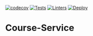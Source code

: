 [![codecov](https://codecov.io/gh/Ubademy-2021/Course-Service/branch/main/graph/badge.svg?token=cNmHrwQdvP)](https://app.codecov.io/gh/Ubademy-2021/Course-Service)
[![Tests](https://github.com/Ubademy-2021/Course-Service/actions/workflows/test.yml/badge.svg)](https://github.com/Ubademy-2021/Course-Service/actions/workflows/test.yml)
[![Linters](https://github.com/Ubademy-2021/Course-Service/actions/workflows/linters.yml/badge.svg)](https://github.com/Ubademy-2021/Course-Service/actions/workflows/linters.yml)
[![Deploy](https://github.com/Ubademy-2021/Course-Service/actions/workflows/deploy.yml/badge.svg)](https://github.com/Ubademy-2021/Course-Service/actions/workflows/deploy.yml)

# Course-Service
